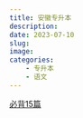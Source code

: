 ```yaml
---
title: 安徽专升本
description: 
date: 2023-07-10	
slug:
image:
categories:
    - 专升本
    - 语文
---
```

[必背15篇](https://sunzijie.cn/2023/%E5%BF%85%E8%83%8C15%E7%AF%87/)